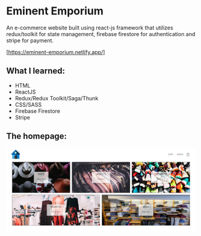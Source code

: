 # Eminent Emporium

An e-commerce website built using react-js framework that utilizes redux/toolkit for state management, firebase firestore for authentication and stripe for payment. 

[https://eminent-emporium.netlify.app/]

## What I learned:
 - HTML
 - ReactJS
 - Redux/Redux Toolkit/Saga/Thunk
 - CSS/SASS
 - Firebase Firestore
 - Stripe

## The homepage:
![alt text](https://github.com/mebestaca/assets-repo/blob/main/eminent-emporium/eminent-emporium.png?raw=true)
